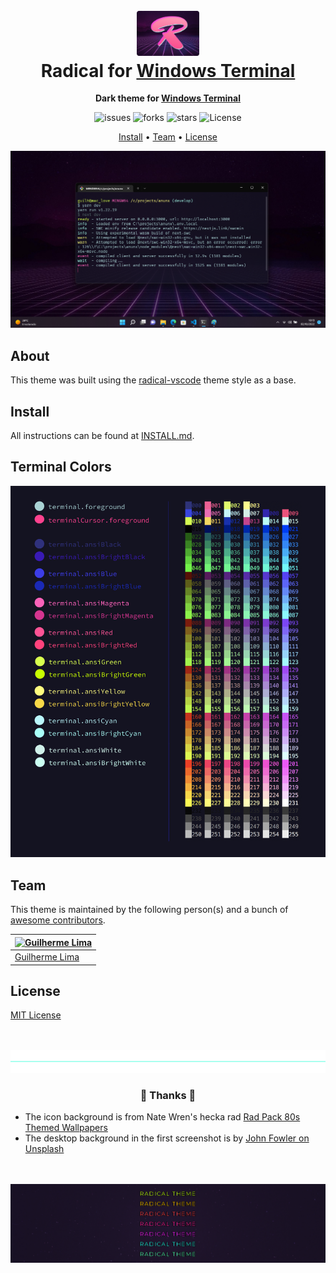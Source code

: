 <h1 align="center">
  <br>
  <img src="./assets/logo.png" alt="Radical Logo" width="100">
  <br>
  Radical for <a href="https://www.microsoft.com/pt-br/p/windows-terminal/9n0dx20hk701">Windows Terminal</a>
  <br>
</h1>

<p align="center">
  <strong>Dark theme for <a href="https://www.microsoft.com/pt-br/p/windows-terminal/9n0dx20hk701">Windows Terminal</a></strong>
</p>

<p align="center">
  <img alt="issues" src="https://img.shields.io/github/issues/guilhermelim/radical-windows-terminal?style=for-the-badge">
  <img alt="forks" src="https://img.shields.io/github/forks/guilhermelim/radical-windows-terminal?style=for-the-badge">
  <img alt="stars" src="https://img.shields.io/github/stars/guilhermelim/radical-windows-terminal?style=for-the-badge">
  <img alt="License" src="https://img.shields.io/github/license/guilhermelim/radical-windows-terminal?style=for-the-badge">
</p>

<p align="center">
  <a href="#install">Install</a> •
  <a href="#team">Team</a> •
  <a href="#license">License</a>
</p>

<p align="center">
  <img alt="Radical screnshoot for X" src="./assets/screenshot.png">
</p>

## About

This theme was built using the <a href="https://github.com/DHedgecock/radical-vscode">radical-vscode</a> theme style as a base.

## Install

All instructions can be found at [INSTALL.md](./INSTALL.md).

## Terminal Colors

<div align="center">  
  <img
    src="https://raw.githubusercontent.com/DHedgecock/radical-vscode/main/assets/terminal-colors.jpg"
    role="presentation"
    width="600"
  />
</div>

## Team

This theme is maintained by the following person(s) and a bunch of [awesome contributors](https://github.com/guilhermelim/radical-windows-terminal/graphs/contributors).

| [![Guilherme Lima](https://github.com/guilhermelim.png?size=100)](https://github.com/guilhermelim) |
| -------------------------------------------------------------------------------------------------- |
| [Guilherme Lima](https://github.com/guilhermelim)                                                  |

## License

[MIT License](./LICENSE.md)

<div align="center">
  <br />
  <br />
  <img
    src="./assets/blue-hr.png"
    role="presentation"
  />
  <h3>
    <strong>
      🙌 Thanks 💖
    </strong>
  </h3>
</div>

- The icon background is from Nate Wren's hecka rad
  [Rad Pack 80s Themed Wallpapers](https://natewren.com/rad-pack-80s-themed-hd-wallpapers/)
- The desktop background in the first screenshot is by
  [John Fowler on Unsplash](https://unsplash.com/photos/RsRTIofe0HE)

<br />
<br />

<div align="center">
  <img src="./assets/neons.png" role="presentation" />
</div>
